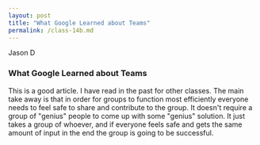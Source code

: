 ```yaml
---
layout: post
title: "What Google Learned about Teams"
permalink: /class-14b.md
---
```

Jason D

### What Google Learned about Teams

This is a good article. I have read in the past for other classes. 
The main take away is that in order for groups to function most efficiently 
everyone needs to feel safe to share and contribute to the group. It doesn't 
require a group of "genius" people to come up with some "genius" solution. 
It just takes a group of whoever, and if everyone feels safe and gets the same 
amount of input in the end the group is going to be successful. 
